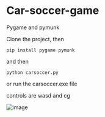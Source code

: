 # Car-soccer-game
Pygame and pymunk

Clone the project, then

```pip install pygame pymunk```

and then

```python carsoccer.py```

or run the carsoccer.exe file

controls are wasd and cg

![image](https://github.com/user-attachments/assets/0917b793-9618-44df-8a66-a9f321a4599b)
